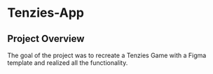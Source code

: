 # Tenzies-App

## Project Overview

The goal of the project was to recreate a Tenzies Game with a Figma template and realized all the functionality.
